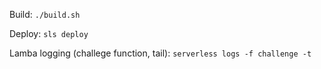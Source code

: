 Build: `./build.sh`

Deploy: `sls deploy`

Lamba logging (challege function, tail): `serverless logs -f challenge -t`